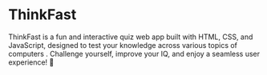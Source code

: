 # ThinkFast
ThinkFast is a fun and interactive quiz web app built with HTML, CSS, and JavaScript, designed to test your knowledge across various topics of computers . Challenge yourself, improve your IQ, and enjoy a seamless user experience! 🚀

